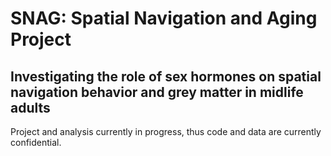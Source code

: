 # SNAG: Spatial Navigation and Aging Project

## Investigating the role of sex hormones on spatial navigation behavior and grey matter in midlife adults

Project and analysis currently in progress, thus code and data are currently confidential.
